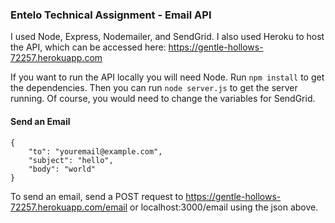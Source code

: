 ### Entelo Technical Assignment - Email API
I used Node, Express, Nodemailer, and SendGrid. I also used Heroku to host the API, which can be accessed here: https://gentle-hollows-72257.herokuapp.com

If you want to run the API locally you will need Node. Run ```npm install``` to get the dependencies. Then you can run ```node server.js``` to get the server running. Of course, you would need to change the variables for SendGrid. 


#### Send an Email
```
{
	"to": "youremail@example.com", 
	"subject": "hello", 
	"body": "world" 
}
```

To send an email, send a POST request to https://gentle-hollows-72257.herokuapp.com/email or localhost:3000/email using the json above.

